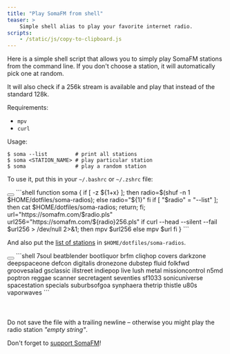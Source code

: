 ```yaml
---
title: "Play SomaFM from shell"
teaser: >
    Simple shell alias to play your favorite internet radio.
scripts:
    - /static/js/copy-to-clipboard.js
---
```


Here is a simple shell script that allows you to simply play SomaFM stations from the command line.
If you don't choose a station, it will automatically pick one at random.

It will also check if a 256k stream is available and play that instead of the standard 128k.

Requirements:

- `mpv`
- `curl`

Usage:

```shell
$ soma --list         # print all stations
$ soma <STATION_NAME> # play particular station
$ soma                # play a random station
```

To use it, put this in your `~/.bashrc` or `~/.zshrc` file:

<div>
<button class="copy-to-clipboard"></button>
```shell
function soma {
    if [ -z ${1+x} ]; then
        radio=$(shuf -n 1 $HOME/dotfiles/soma-radios);
    else
        radio="${1}"
    fi
    if [ "$radio" = "--list" ]; then
        cat $HOME/dotfiles/soma-radios;
        return;
    fi;
    url="https://somafm.com/$radio.pls"
    url256="https://somafm.com/${radio}256.pls"
    if curl --head --silent --fail $url256 > /dev/null 2>&1; then
        mpv $url256
    else
        mpv $url
    fi
}
```
</div>

And also put the [list of stations](https://somafm.com/#alpha) in `$HOME/dotfiles/soma-radios`.

<div style="height: 10em; overflow: auto; margin: 1em 0;">
<button class="copy-to-clipboard"></button>
```shell
7soul
beatblender
bootliquor
brfm
cliqhop
covers
darkzone
deepspaceone
defcon
digitalis
dronezone
dubstep
fluid
folkfwd
groovesalad
gsclassic
illstreet
indiepop
live
lush
metal
missioncontrol
n5md
poptron
reggae
scanner
secretagent
seventies
sf1033
sonicuniverse
spacestation
specials
suburbsofgoa
synphaera
thetrip
thistle
u80s
vaporwaves
```
</div>

Do not save the file with a trailing newline – otherwise you might play the radio station *"empty string"*.

Don't forget to [support SomaFM](https://somafm.com/support/)!